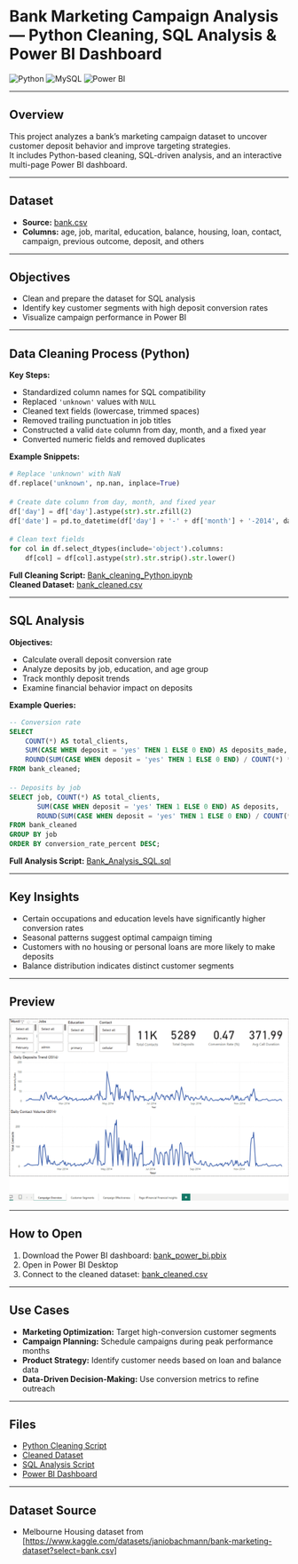 # **Bank Marketing Campaign Analysis — Python Cleaning, SQL Analysis & Power BI Dashboard**  
![Python](https://img.shields.io/badge/Python-3776AB.svg?style=for-the-badge&logo=Python&logoColor=white)
![MySQL](https://img.shields.io/badge/mysql-%2300f.svg?style=for-the-badge&logo=mysql&logoColor=white)
![Power BI](https://img.shields.io/badge/power_bi-F2C811?style=for-the-badge&logo=powerbi&logoColor=black)

---

## **Overview**  
This project analyzes a bank’s marketing campaign dataset to uncover customer deposit behavior and improve targeting strategies.  
It includes Python-based cleaning, SQL-driven analysis, and an interactive multi-page Power BI dashboard.

---

## **Dataset**
- **Source:** [bank.csv](https://github.com/kChe626/Bank_Marketing/blob/main/bank.csv)  
- **Columns:** age, job, marital, education, balance, housing, loan, contact, campaign, previous outcome, deposit, and others

---

## **Objectives**
- Clean and prepare the dataset for SQL analysis  
- Identify key customer segments with high deposit conversion rates  
- Visualize campaign performance in Power BI  

---

## **Data Cleaning Process (Python)**
**Key Steps:**
- Standardized column names for SQL compatibility  
- Replaced `'unknown'` values with `NULL`  
- Cleaned text fields (lowercase, trimmed spaces)  
- Removed trailing punctuation in job titles  
- Constructed a valid `date` column from day, month, and a fixed year  
- Converted numeric fields and removed duplicates

**Example Snippets:**  
```python
# Replace 'unknown' with NaN
df.replace('unknown', np.nan, inplace=True)

# Create date column from day, month, and fixed year
df['day'] = df['day'].astype(str).str.zfill(2)
df['date'] = pd.to_datetime(df['day'] + '-' + df['month'] + '-2014', dayfirst=True, errors='coerce')

# Clean text fields
for col in df.select_dtypes(include='object').columns:
    df[col] = df[col].astype(str).str.strip().str.lower()
```

**Full Cleaning Script:** [Bank_cleaning_Python.ipynb](https://github.com/kChe626/Bank_Marketing/blob/main/Bank_cleaning_Python)  
**Cleaned Dataset:** [bank_cleaned.csv](https://github.com/kChe626/Bank_Marketing/blob/main/bank_cleaned.csv)

---

## **SQL Analysis**
**Objectives:**
- Calculate overall deposit conversion rate  
- Analyze deposits by job, education, and age group  
- Track monthly deposit trends  
- Examine financial behavior impact on deposits

**Example Queries:**
```sql
-- Conversion rate
SELECT 
    COUNT(*) AS total_clients,
    SUM(CASE WHEN deposit = 'yes' THEN 1 ELSE 0 END) AS deposits_made,
    ROUND(SUM(CASE WHEN deposit = 'yes' THEN 1 ELSE 0 END) / COUNT(*) * 100, 2) AS conversion_rate_percent
FROM bank_cleaned;

-- Deposits by job
SELECT job, COUNT(*) AS total_clients,
       SUM(CASE WHEN deposit = 'yes' THEN 1 ELSE 0 END) AS deposits,
       ROUND(SUM(CASE WHEN deposit = 'yes' THEN 1 ELSE 0 END) / COUNT(*) * 100, 2) AS conversion_rate_percent
FROM bank_cleaned
GROUP BY job
ORDER BY conversion_rate_percent DESC;
```

**Full Analysis Script:** [Bank_Analysis_SQL.sql](https://github.com/kChe626/Bank_Marketing/blob/main/Bank_Analysis_SQL.sql)

---

## **Key Insights**
- Certain occupations and education levels have significantly higher conversion rates  
- Seasonal patterns suggest optimal campaign timing  
- Customers with no housing or personal loans are more likely to make deposits  
- Balance distribution indicates distinct customer segments

---

## **Preview**
![Bank Marketing Power BI Dashboard](https://github.com/kChe626/Bank_Marketing/blob/main/Bank_dashboard_preview.gif)

---

## **How to Open**
1. Download the Power BI dashboard: [bank_power_bi.pbix](https://github.com/kChe626/Bank_Marketing/blob/main/bank_power_bi.pbix)  
2. Open in Power BI Desktop  
3. Connect to the cleaned dataset: [bank_cleaned.csv](https://github.com/kChe626/Bank_Marketing/blob/main/bank_cleaned.csv)  
---

## **Use Cases**
- **Marketing Optimization:** Target high-conversion customer segments  
- **Campaign Planning:** Schedule campaigns during peak performance months  
- **Product Strategy:** Identify customer needs based on loan and balance data  
- **Data-Driven Decision-Making:** Use conversion metrics to refine outreach
  
---

## **Files**
- [Python Cleaning Script](https://github.com/kChe626/Bank_Marketing/blob/main/Bank_cleaning_Python)
- [Cleaned Dataset](https://github.com/kChe626/Bank_Marketing/blob/main/bank_cleaned.csv)  
- [SQL Analysis Script](https://github.com/kChe626/Bank_Marketing/blob/main/Bank_Analysis_SQL.sql)  
- [Power BI Dashboard](https://github.com/kChe626/Bank_Marketing/blob/main/bank_power_bi.pbix)  

---


## Dataset Source

- Melbourne Housing dataset from [https://www.kaggle.com/datasets/janiobachmann/bank-marketing-dataset?select=bank.csv]

